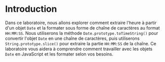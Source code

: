 # Introduction

Dans ce laboratoire, nous allons explorer comment extraire l'heure à partir d'un objet `Date` et la formater sous forme de chaîne de caractères au format `HH:MM:SS`. Nous utiliserons la méthode `Date.prototype.toTimeString()` pour convertir l'objet `Date` en une chaîne de caractères, puis utiliserons `String.prototype.slice()` pour extraire la partie `HH:MM:SS` de la chaîne. Ce laboratoire vous aidera à comprendre comment travailler avec les objets `Date` en JavaScript et les formater selon vos besoins.

